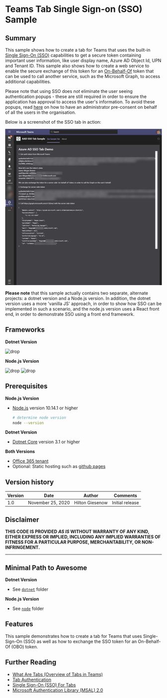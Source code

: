 # Teams Tab Single Sign-on (SSO) Sample

## Summary

This sample shows how to create a tab for Teams that uses the built-in [Single Sign-On (SSO)](https://docs.microsoft.com/microsoftteams/platform/tabs/how-to/authentication/auth-aad-sso) capabilities to get a secure token containing important user information, like user display name, Azure AD Object Id, UPN and Tenant ID. This sample also shows how to create a web service to enable the secure exchange of this token for an [On-Behalf-Of](https://docs.microsoft.com/en-us/azure/active-directory/develop/v2-oauth2-on-behalf-of-flow) token that can be used to call another service, such as the Microsoft Graph, to access additional capabilities.

Please note that using SSO does *not* eliminate the user seeing authentication popups - these are still required in order to ensure the application has approval to access the user's information. To avoid these popups, read [here](https://docs.microsoft.com/en-gb/microsoftteams/platform/tabs/how-to/authentication/auth-aad-sso#tenant-admin-consent) on how to have an administrator pre-consent on behalf of all the users in the organisation.

Below is a screenshot of the SSO tab in action:

![picture of the app in action](assets/images/TabScreenshot.png)

**Please note** that this sample actually contains two separate, alternate projects: a dotnet version and a Node.js version. In addition, the dotnet version uses a more 'vanilla JS' approach, in order to show how SSO can be implemented in such a scenario, and the node.js version uses a React front end, in order to demonstrate SSO using a front end framework.

## Frameworks

**Dotnet Version**

![drop](https://img.shields.io/badge/aspnetcore-3.1-green.svg)

**Node.js Version**

![drop](https://img.shields.io/badge/Node.Js-1.1-green.svg)
![drop](https://img.shields.io/badge/React-1.1-green.svg)

## Prerequisites

**Node.js Version**
* [Node.js](https://nodejs.org) version 10.14.1 or higher

    ```bash
    # determine node version
    node --version
    ```

**Dotnet Version**
* [Dotnet Core](https://dotnet.microsoft.com/) version 3.1 or higher

**Both Versions**
* [Office 365 tenant](https://dev.office.com/sharepoint/docs/spfx/set-up-your-development-environment)
* Optional: Static hosting such as [github pages](https://pages.github.com/)

## Version history

Version|Date|Author|Comments
-------|----|----|--------
1.0|November 25, 2020|Hilton Giesenow|Initial release

## Disclaimer

**THIS CODE IS PROVIDED *AS IS* WITHOUT WARRANTY OF ANY KIND, EITHER EXPRESS OR IMPLIED, INCLUDING ANY IMPLIED WARRANTIES OF FITNESS FOR A PARTICULAR PURPOSE, MERCHANTABILITY, OR NON-INFRINGEMENT.**

---

## Minimal Path to Awesome

**Dotnet Version**

* See [`dotnet`](src/dotnet) folder

**Node.js Version**

* See [`node`](src/node) folder

## Features

This sample demonstrates how to create a tab for Teams that uses Single-Sign-On (SSO) as well as how to exchange the SSO token for an On-Behalf-Of (OBO) token.

## Further Reading

* [What Are Tabs (Overview of Tabs in Teams)](https://docs.microsoft.com/en-us/microsoftteams/platform/tabs/what-are-tabs)
* [Tab Authentication](https://docs.microsoft.com/en-us/microsoftteams/platform/tabs/how-to/authentication/auth-flow-tab)
* [Single Sign-On (SSO) For Tabs](https://docs.microsoft.com/en-us/microsoftteams/platform/tabs/how-to/authentication/auth-aad-sso)
* [Microsoft Authentication Library (MSAL) 2.0](https://github.com/AzureAD/microsoft-authentication-library-for-js/tree/dev/lib/msal-browser)